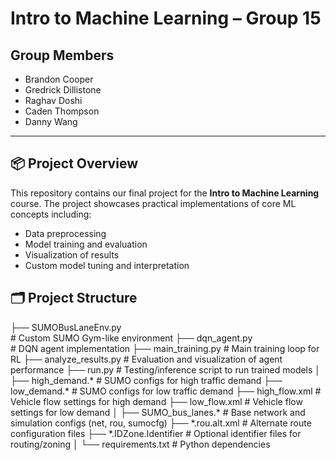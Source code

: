 # Intro to Machine Learning – Group 15

## Group Members
- Brandon Cooper  
- Gredrick Dillistone  
- Raghav Doshi  
- Caden Thompson  
- Danny Wang  

---

## 📦 Project Overview

This repository contains our final project for the **Intro to Machine Learning** course. The project showcases practical implementations of core ML concepts including:
- Data preprocessing
- Model training and evaluation
- Visualization of results
- Custom model tuning and interpretation

## 🗂️ Project Structure
├── SUMOBusLaneEnv.py<br>            # Custom SUMO Gym-like environment
├── dqn_agent.py<br>                  # DQN agent implementation
├── main_training.py              # Main training loop for RL
├── analyze_results.py            # Evaluation and visualization of agent performance
├── run.py                        # Testing/inference script to run trained models
│
├── high_demand.*                 # SUMO configs for high traffic demand
├── low_demand.*                  # SUMO configs for low traffic demand
├── high_flow.xml                 # Vehicle flow settings for high demand
├── low_flow.xml                  # Vehicle flow settings for low demand
│
├── SUMO_bus_lanes.*              # Base network and simulation configs (net, rou, sumocfg)
├── *.rou.alt.xml                 # Alternate route configuration files
├── *.IDZone.Identifier           # Optional identifier files for routing/zoning
│
└── requirements.txt              # Python dependencies
